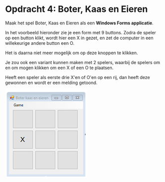# **Opdracht 4: Boter, Kaas en Eieren**

Maak het spel Boter, Kaas en Eieren als een **Windows Forms applicatie**.

In het voorbeeld hieronder zie je een form met 9 buttons. Zodra de speler op een button klikt, wordt hier een X in gezet, en zet de computer in een willekeurige andere button een O.

Het is daarna niet meer mogelijk om op deze knoppen te klikken.

Je zou ook een variant kunnen maken met 2 spelers, waarbij de spelers om en om mogen klikken om een X of een O te plaatsen.

Heeft een speler als eerste drie X'en of O'en op een rij, dan heeft deze gewonnen en wordt er een melding getoond.

![](images/boter1.png)